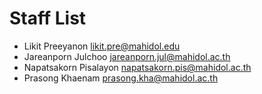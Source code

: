 # Staff List

* Likit Preeyanon likit.pre@mahidol.edu
* Jareanporn Julchoo jareanporn.jul@mahidol.ac.th
* Napatsakorn Pisalayon napatsakorn.pis@mahidol.ac.th
* Prasong Khaenam prasong.kha@mahidol.ac.th
